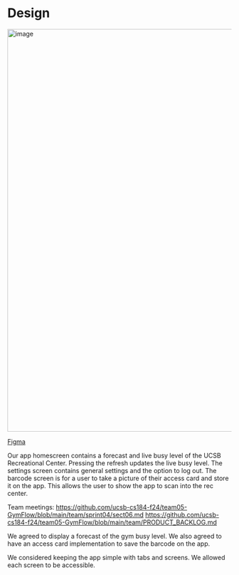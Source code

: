 # Design

<img width="904" alt="image" src="https://github.com/user-attachments/assets/84d2e28a-54fb-435c-a833-4b5fa9e5146f">

[Figma](https://www.figma.com/design/h0vVzSqlSK0Hm4goIJbUmJ/gymflow-design?node-id=0-1&m=dev&t=Klr2piWTCvKuq9LC-1)

Our app homescreen contains a forecast and live busy level of the UCSB Recreational Center. Pressing the refresh updates the live busy level.
The settings screen contains general settings and the option to log out. The barcode screen is for a user to take a picture of their 
access card and store it on the app. This allows the user to show the app to scan into the rec center.

Team meetings:
https://github.com/ucsb-cs184-f24/team05-GymFlow/blob/main/team/sprint04/sect06.md
https://github.com/ucsb-cs184-f24/team05-GymFlow/blob/main/team/PRODUCT_BACKLOG.md

We agreed to display a forecast of the gym busy level. We also agreed to have an access card implementation to save the barcode on the app.

We considered keeping the app simple with tabs and screens. We allowed each screen to be accessible.
